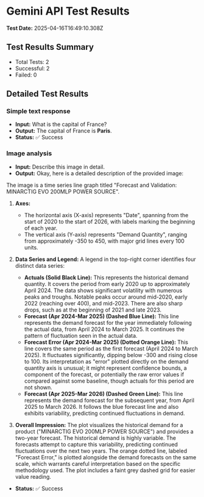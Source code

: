 # Gemini API Test Results

**Test Date:** 2025-04-16T16:49:10.308Z

## Test Results Summary
- Total Tests: 2
- Successful: 2
- Failed: 0

## Detailed Test Results

### Simple text response
- **Input:** What is the capital of France?
- **Output:** The capital of France is **Paris**.
- **Status:** ✅ Success


### Image analysis
- **Input:** Describe this image in detail.
- **Output:** Okay, here is a detailed description of the provided image:

The image is a time series line graph titled "Forecast and Validation: MINARCTIG EVO 200MLP POWER SOURCE".

1.  **Axes:**
    *   The horizontal axis (X-axis) represents "Date", spanning from the start of 2020 to the start of 2026, with labels marking the beginning of each year.
    *   The vertical axis (Y-axis) represents "Demand Quantity", ranging from approximately -350 to 450, with major grid lines every 100 units.

2.  **Data Series and Legend:** A legend in the top-right corner identifies four distinct data series:
    *   **Actuals (Solid Black Line):** This represents the historical demand quantity. It covers the period from early 2020 up to approximately April 2024. The data shows significant volatility with numerous peaks and troughs. Notable peaks occur around mid-2020, early 2022 (reaching over 400), and mid-2023. There are also sharp drops, such as at the beginning of 2021 and late 2023.
    *   **Forecast (Apr 2024-Mar 2025) (Dashed Blue Line):** This line represents the demand forecast for the year immediately following the actual data, from April 2024 to March 2025. It continues the pattern of fluctuation seen in the actual data.
    *   **Forecast Error (Apr 2024-Mar 2025) (Dotted Orange Line):** This line covers the same period as the first forecast (April 2024 to March 2025). It fluctuates significantly, dipping below -300 and rising close to 100. Its interpretation as "error" plotted directly on the demand quantity axis is unusual; it might represent confidence bounds, a component of the forecast, or potentially the raw error values if compared against some baseline, though actuals for this period are not shown.
    *   **Forecast (Apr 2025-Mar 2026) (Dashed Green Line):** This line represents the demand forecast for the subsequent year, from April 2025 to March 2026. It follows the blue forecast line and also exhibits variability, predicting continued fluctuations in demand.

3.  **Overall Impression:** The plot visualizes the historical demand for a product ("MINARCTIG EVO 200MLP POWER SOURCE") and provides a two-year forecast. The historical demand is highly variable. The forecasts attempt to capture this variability, predicting continued fluctuations over the next two years. The orange dotted line, labeled "Forecast Error," is plotted alongside the demand forecasts on the same scale, which warrants careful interpretation based on the specific methodology used. The plot includes a faint grey dashed grid for easier value reading.
- **Status:** ✅ Success

